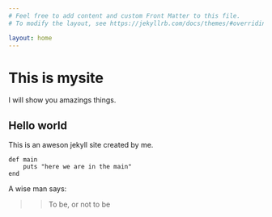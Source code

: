 ```yaml
---
# Feel free to add content and custom Front Matter to this file.
# To modify the layout, see https://jekyllrb.com/docs/themes/#overriding-theme-defaults

layout: home
---
```


# This is mysite

I will show you amazings things.

## Hello world

This is an aweson jekyll site created by me.

```
def main
    puts "here we are in the main"
end
```

A wise man says: 

>> To be, or not to be
